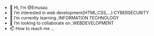 - 👋 Hi, I’m @Emusau
- 👀 I’m interested in web development{HTML,CSS,...}:CYBERSECURITY
- 🌱 I’m currently learning ,INFORMATION TECHNOLOGY
- 💞️ I’m looking to collaborate on ,WEBDEVELOPMENT
- 📫 How to reach me ...

<!---
Emusau/Emusau is a ✨ special ✨ repository because its `README.md` (this file) appears on your GitHub profile.
You can click the Preview link to take a look at your changes.
--->
